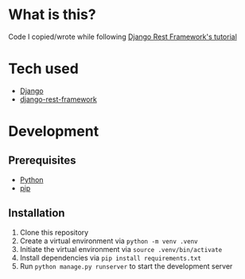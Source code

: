 # What is this?

Code I copied/wrote while following [Django Rest Framework's tutorial](https://www.django-rest-framework.org/tutorial/1-serialization/)

# Tech used

- [Django](https://www.djangoproject.com/)
- [django-rest-framework](https://www.django-rest-framework.org/)

# Development

## Prerequisites

- [Python](https://www.python.org/)
- [pip](https://pypi.org/project/pip/)

## Installation

1. Clone this repository
2. Create a virtual environment via `python -m venv .venv`
3. Initiate the virtual environment via `source .venv/bin/activate`
4. Install dependencies via `pip install requirements.txt`
5. Run `python manage.py runserver` to start the development server
